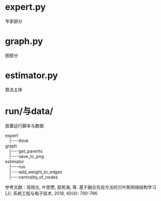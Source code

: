 # expert.py
专家部分
# graph.py
图部分
# estimator.py
算法主体
# run/与data/
放置运行脚本与数据

expert  
 &emsp;|----think  
graph  
 &emsp;|----get_parents  
 &emsp;|----save_to_png  
estimator  
 &emsp;|----run   
 &emsp;|----add_weight_to_edges  
 &emsp;|----centrality_of_nodes  


参考文献：高晓光, 叶思懋, 邸若海, 等. 基于融合先验方法的贝叶斯网络结构学习[J]. 系统工程与电子技术, 2018, 40(4): 790-796.